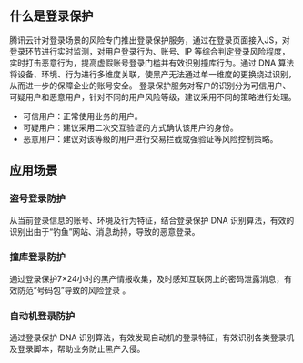 ## 什么是登录保护
腾讯云针对登录场景的风险专门推出登录保护服务，通过在登录页面接入JS，对登录环节进行实时监测，对用户登录行为、账号、IP 等综合判定登录风险程度，实时打击恶意行为，提高虚假账号登录门槛并有效识别撞库行为。通过 DNA 算法将设备、环境、行为进行多维度关联，使黑产无法通过单一维度的更换绕过识别，从而进一步的保障企业的账号安全。
登录保护服务对客户的识别分为可信用户、可疑用户和恶意用户，针对不同的用户风险等级，建议采用不同的策略进行处理。
- 可信用户：正常使用业务的用户。
- 可疑用户：建议采用二次交互验证的方式确认该用户的身份。
- 恶意用户：建议对该等级的用户进行交易拦截或强验证等风险控制策略。

## 应用场景
### 盗号登录防护
从当前登录信息的账号、环境及行为特征，结合登录保护 DNA 识别算法，有效的识别出由于“钓鱼”网站、消息劫持，导致的恶意登录。
### 撞库登录防护
通过登录保护7×24小时的黑产情报收集，及时感知互联网上的密码泄露消息，有效防范“号码包”导致的风险登录 。
### 自动机登录防护
通过登录保护 DNA 识别算法，有效发现自动机的登录特征，有效识别各类登录机及登录脚本，帮助业务防止黑产入侵。